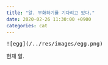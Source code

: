 ```yaml
---
title: "알. 부화하기를 기다리고 있다."
date: 2020-02-26 11:30:00 +0900
categories: cat
---
```


<kbd>
![egg](/../res/images/egg.png)
</kbd>

현재 알.
